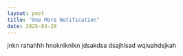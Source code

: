 ```yaml
---
layout: post
title: "One More Notification"
date: 2025-03-20
---
```


jnkn
rahahhh hnoknlknlkn
jdsakdsa
dsajhlsad
wqiuahdsjkah
